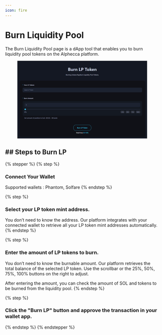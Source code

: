 ```yaml
---
icon: fire
---
```


# Burn Liquidity Pool

The Burn Liquidity Pool page is a dApp tool that enables you to burn liquidity pool tokens on the Alphecca platform.

<figure><img src="../.gitbook/assets/KakaoTalk_20250415_133049738.png" alt=""><figcaption></figcaption></figure>



## ## Steps to Burn LP

{% stepper %}
{% step %}
### Connect Your Wallet

Supported wallets : Phantom, Solfare
{% endstep %}

{% step %}
### Select your LP token mint address.

You don’t need to know the address. Our platform integrates with your connected wallet to retrieve all your LP token mint addresses automatically.
{% endstep %}

{% step %}
### Enter the amount of LP tokens to burn.

You don’t need to know the burnable amount. Our platform retrieves the total balance of the selected LP token. Use the scrollbar or the 25%, 50%, 75%, 100% buttons on the right to adjust.

After entering the amount, you can check the amount of SOL and tokens to be burned from the liquidity pool.
{% endstep %}

{% step %}
### Click the "Burn LP" button and approve the transaction in your wallet app.
{% endstep %}
{% endstepper %}

## &#x20;



